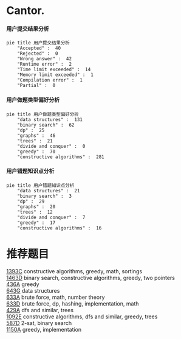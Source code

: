 # Cantor.

<!-- tabs:start -->



#### **用户提交结果分析**

```mermaid
pie title 用户提交结果分析
    "Accepted" :  40
    "Rejected" :  0
    "Wrong answer" :  42
    "Runtime error" :  2
    "Time limit exceeded" :  14
    "Memory limit exceeded" :  1
    "Compilation error" :  1
    "Partial" :  0
```

#### **用户做题类型偏好分析**

```mermaid
pie title 用户做题类型偏好分析
    "data structures" :  131
    "binary search" :  62
    "dp" :  25
    "graphs" :  46
    "trees" :  21
    "divide and conquer" :  0
    "greedy" :  70
    "constructive algorithms" :  281
```
#### **用户错题知识点分析**

```mermaid
pie title 用户错题知识点分析
    "data structures" :  21
    "binary search" :  3
    "dp" :  29
    "graphs" :  20
    "trees" :  12
    "divide and conquer" :  7
    "greedy" :  17
    "constructive algorithms" :  16
```



<!-- tabs:end -->
# 推荐题目
[1393C](https://codeforces.com/contest/1393/problem/C)		constructive algorithms,
                        greedy,
                        math,
                        sortings		  
[1463D](https://codeforces.com/contest/1463/problem/D)		binary search,
                        constructive algorithms,
                        greedy,
                        two pointers		  
[436A](https://codeforces.com/contest/436/problem/A)		greedy		  
[643G](https://codeforces.com/contest/643/problem/G)		data structures		  
[633A](https://codeforces.com/contest/633/problem/A)		brute force,
                        math,
                        number theory		  
[633D](https://codeforces.com/contest/633/problem/D)		brute force,
                        dp,
                        hashing,
                        implementation,
                        math		  
[429A](https://codeforces.com/contest/429/problem/A)		dfs and similar,
                        trees		  
[1092E](https://codeforces.com/contest/1092/problem/E)		constructive algorithms,
                        dfs and similar,
                        greedy,
                        trees		  
[587D](https://codeforces.com/contest/587/problem/D)		2-sat,
                        binary search		  
[1150A](https://codeforces.com/contest/1150/problem/A)		greedy,
                        implementation		  

